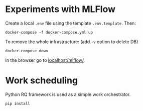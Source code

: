 # Experiments with MLFlow

Create a local `.env` file using the template `.env.template`. Then:

    docker-compose -f docker-compose.yml up

To remove the whole infrastructure: (add `-v` option to delete DB)

    docker-compose down

In the browser go to [localhost/mlflow/](localhost/mlflow/).

# Work scheduling

Python RQ framework is used as a simple work orchestrator.

    pip install 

